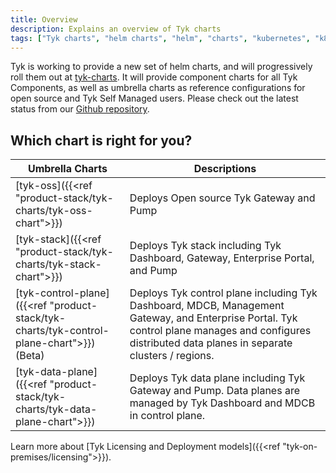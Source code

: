 ```yaml
---
title: Overview
description: Explains an overview of Tyk charts
tags: ["Tyk charts", "helm charts", "helm", "charts", "kubernetes", "k8s"]
---
```


Tyk is working to provide a new set of helm charts, and will progressively roll them out at [tyk-charts](https://github.com/TykTechnologies/tyk-charts). It will provide component charts for all Tyk Components, as well as umbrella charts as reference configurations for open source and Tyk Self Managed users. Please check out the latest status from our [Github repository](https://github.com/TykTechnologies/tyk-charts).


## Which chart is right for you?

| Umbrella Charts | Descriptions |
|-----------------|-------------|
| [tyk-oss]({{<ref "product-stack/tyk-charts/tyk-oss-chart">}})                      | Deploys Open source Tyk Gateway and Pump |
| [tyk-stack]({{<ref "product-stack/tyk-charts/tyk-stack-chart">}})                  | Deploys Tyk stack including Tyk Dashboard, Gateway, Enterprise Portal, and Pump |
| [tyk-control-plane]({{<ref "product-stack/tyk-charts/tyk-control-plane-chart">}}) <br> (Beta) | Deploys Tyk control plane including Tyk Dashboard, MDCB, Management Gateway, and Enterprise Portal. Tyk control plane manages and configures distributed data planes in separate clusters / regions. |
| [tyk-data-plane]({{<ref "product-stack/tyk-charts/tyk-data-plane-chart">}})        | Deploys Tyk data plane including Tyk Gateway and Pump. Data planes are managed by Tyk Dashboard and MDCB in control plane. |

Learn more about [Tyk Licensing and Deployment models]({{<ref "tyk-on-premises/licensing">}}).